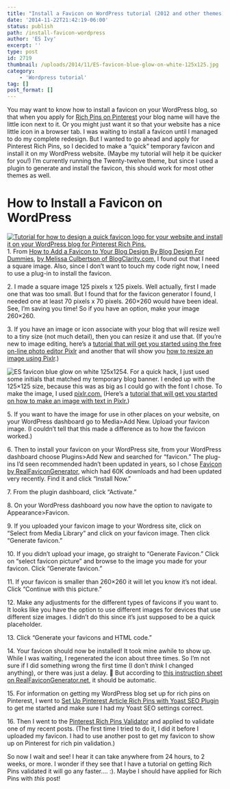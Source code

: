 ```yaml
---
title: "Install a Favicon on WordPress tutorial (2012 and other themes)"
date: '2014-11-22T21:42:19-06:00'
status: publish
path: /install-favicon-wordpress
author: 'ES Ivy'
excerpt: ''
type: post
id: 2719
thumbnail: /uploads/2014/11/ES-favicon-blue-glow-on-white-125x125.jpg
category:
    - 'Wordpress tutorial'
tag: []
post_format: []
---
```

You may want to know how to install a favicon on your WordPress blog, so that when you apply for [Rich Pins on Pinterest](https://business.pinterest.com/en/rich-pins) your blog name will have the little icon next to it. Or you might just want it so that your website has a nice little icon in a browser tab. I was waiting to install a favicon until I managed to do my complete redesign. But I wanted to go ahead and apply for Pinterest Rich Pins, so I decided to make a “quick” temporary favicon and install it on my WordPress website. (Maybe my tutorial will help it be quicker for you!) I’m currently running the Twenty-twelve theme, but since I used a plugin to generate and install the favicon, this should work for most other themes as well.

How to Install a Favicon on WordPress
=====================================

[![Tutorial for how to design a quick favicon logo for your website and install it on your WordPress blog for Pinterest Rich Pins.](/uploads/2014/11/How-to-favicon-colors-300x700.jpg)](http://192.168.1.34:4945/wp-conte/uploads/2014/11/How-to-favicon-colors-300x700.jpg)1. From [How to Add a Favicon to Your Blog Design By Blog Design For Dummies](http://www.dummies.com/how-to/content/how-to-add-a-favicon-to-your-blog-design.html), [by Melissa Culbertson of BlogClarity.com,](http://www.blogclarity.com/) I found out that I need a square image. Also, since I don’t want to touch my code right now, I need to use a plug-in to install the favicon.

2\. I made a square image 125 pixels x 125 pixels. Well actually, first I made one that was too small. But I found that for the favicon generator I found, I needed one at least 70 pixels x 70 pixels. 260×260 would have been ideal. See, I’m saving you time! So if you have an option, make your image 260×260.

3\. If you have an image or icon associate with your blog that will resize well to a tiny size (not much detail), then you can resize it and use that. (If you’re new to image editing, here’s a [tutorial that will get you started using the free on-line photo editor Pixlr](http://192.168.1.34:4945/pixlr-tutorial-how-to-make-an-author-facebook-page-cover-photo/) and another that will show you [how to resize an image using Pixlr](http://192.168.1.34:4945/pixlr-tutorial-add-photo-to-image-add-book-covers-to-your-author-facebook-page-cover-photo/).)

![ES favicon blue glow on white 125x125](/uploads/2014/11/ES-favicon-blue-glow-on-white-125x125.jpg)4. For a quick hack, I just used some initials that matched my temporary blog banner. I ended up with the 125×125 size, because this was as big as I could go with the font I chose. To make the image, I used [pixlr.com.](https://pixlr.com/) (Here’s a [tutorial that will get you started on how to make an image with text in Pixlr.](http://192.168.1.34:4945/pixlr-tutorial-how-to-make-an-author-logo-for-an-author-facebook-page-cover-photo/))

5\. If you want to have the image for use in other places on your website, on your WordPress dashboard go to Media&gt;Add New. Upload your favicon image. (I couldn’t tell that this made a difference as to how the favicon worked.)

6\. Then to install your favicon on your WordPress site, from your WordPress dashboard choose Plugins&gt;Add New and searched for “favicon.” The plug-ins I’d seen recommended hadn’t been updated in years, so I chose [Favicon by RealFaviconGenerator](https://wordpress.org/plugins/favicon-by-realfavicongenerator/), which had 60K downloads and had been updated very recently. Find it and click “Install Now.”

7\. From the plugin dashboard, click “Activate.”

8\. On your WordPress dashboard you now have the option to navigate to Appearance&gt;Favicon.

9\. If you uploaded your favicon image to your Wordress site, click on “Select from Media Library” and click on your favicon image. Then click “Generate favicon.”

10\. If you didn’t upload your image, go straight to “Generate Favicon.” Click on “select favicon picture” and browse to the image you made for your favicon. Click “Generate favicon.”

11\. If your favicon is smaller than 260×260 it will let you know it’s not ideal. Click “Continue with this picture.”

12\. Make any adjustments for the different types of favicons if you want to. It looks like you have the option to use different images for devices that use different size images. I didn’t do this since it’s just supposed to be a quick placeholder.

13\. Click “Generate your favicons and HTML code.”

14\. Your favicon should now be installed! It took mine awhile to show up. While I was waiting, I regenerated the icon about three times. So I’m not sure if I did something wrong the first time (I don’t *think* I changed anything), or there was just a delay. 🙂 But according to [this instruction sheet on RealFaviconGenerator.net](http://realfavicongenerator.net/extensions/wordpress/#.VHEnIfnF_8V), it should be automatic.

15\. For information on getting my WordPress blog set up for rich pins on Pinterest, I went to [Set Up Pinterest Article Rich Pins with Yoast SEO Plugin](http://www.codefetti.com/set-up-pinterest-article-rich-pins-with-yoast-seo-plugin/) to get me started and make sure I had my Yoast SEO settings correct.

16\. Then I went to the [Pinterest Rich Pins Validator](https://developers.pinterest.com/rich_pins/validator/) and applied to validate one of my recent posts. (The first time I tried to do it, I did it before I uploaded my favicon. I had to use another post to get my favicon to show up on Pinterest for rich pin validation.)

So now I wait and see! I hear it can take anywhere from 24 hours, to 2 weeks, or more. I wonder if they see that I have a tutorial on getting Rich Pins validated it will go any faster…. :). Maybe I should have applied for Rich Pins with *this* post!